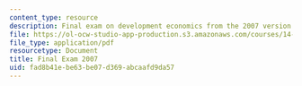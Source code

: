 ```yaml
---
content_type: resource
description: Final exam on development economics from the 2007 version of the course.
file: https://ol-ocw-studio-app-production.s3.amazonaws.com/courses/14-771-development-economics-microeconomic-issues-and-policy-models-fall-2008/fad8b41ebe63be07d369abcaafd9da57_2007final.pdf
file_type: application/pdf
resourcetype: Document
title: Final Exam 2007
uid: fad8b41e-be63-be07-d369-abcaafd9da57
---
```

